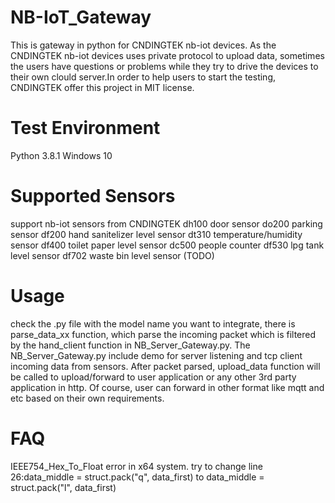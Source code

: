 # NB-IoT_Gateway
This is gateway in python for CNDINGTEK nb-iot devices. 
As the CNDINGTEK nb-iot devices uses private protocol to upload data, sometimes the users have questions or problems while they try to drive the devices to their own clould server.In order to help users to start the testing, CNDINGTEK offer this project in MIT license. 
# Test Environment
Python 3.8.1
Windows 10
# Supported Sensors
support nb-iot sensors from CNDINGTEK
dh100 door sensor
do200 parking sensor
df200 hand sanitelizer level sensor
dt310 temperature/humidity sensor
df400 toilet paper level sensor
dc500 people counter
df530 lpg tank level sensor
df702 waste bin level sensor (TODO)
# Usage
check the .py file with the model name you want to integrate, there is parse_data_xx function, which parse the incoming packet which is filtered by the hand_client function in NB_Server_Gateway.py.
The NB_Server_Gateway.py include demo for server listening and tcp client incoming data from sensors. After packet parsed, upload_data function will be called to upload/forward to user application or any other 3rd party application in http. Of course, user can forward in other format like mqtt and etc based on their own requirements.

# FAQ
IEEE754_Hex_To_Float error in x64 system.
try to change 
line 26:data_middle = struct.pack("q", data_first)
to
data_middle = struct.pack("l", data_first)


